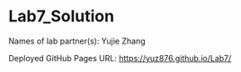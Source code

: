 # Lab7_Solution

Names of lab partner(s): Yujie Zhang

Deployed GitHub Pages URL: https://yuz876.github.io/Lab7/
